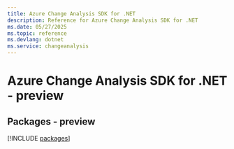 ```yaml
---
title: Azure Change Analysis SDK for .NET
description: Reference for Azure Change Analysis SDK for .NET
ms.date: 05/27/2025
ms.topic: reference
ms.devlang: dotnet
ms.service: changeanalysis
---
```

# Azure Change Analysis SDK for .NET - preview
## Packages - preview
[!INCLUDE [packages](change-analysis-index.md)]